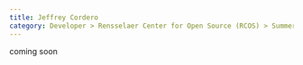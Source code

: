 ```yaml
---
title: Jeffrey Cordero
category: Developer > Rensselaer Center for Open Source (RCOS) > Summer 2025
---
```


coming soon